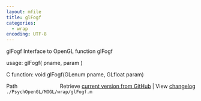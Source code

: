 ```yaml
---
layout: mfile
title: glFogf
categories:
  - wrap
encoding: UTF-8
---
```


glFogf  Interface to OpenGL function glFogf

usage:  glFogf\( pname, param \)

C function:  void glFogf\(GLenum pname, GLfloat param\)


<div class="code_header" style="text-align:right;">
  <span style="float:left;">Path&nbsp;&nbsp;</span> <span class="counter">Retrieve <a href=
  "https://raw.github.com/Psychtoolbox-3/Psychtoolbox-3/beta/./PsychOpenGL/MOGL/wrap/glFogf.m">current version from GitHub</a> | View <a href=
  "https://github.com/Psychtoolbox-3/Psychtoolbox-3/commits/beta/./PsychOpenGL/MOGL/wrap/glFogf.m">changelog</a></span>
</div>
<div class="code">
  <code>./PsychOpenGL/MOGL/wrap/glFogf.m</code>
</div>
